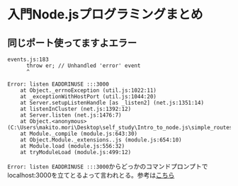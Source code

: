 # 入門Node.jsプログラミングまとめ

## 同じポート使ってますよエラー
```
events.js:183
      throw er; // Unhandled 'error' event
      ^

Error: listen EADDRINUSE :::3000
    at Object._errnoException (util.js:1022:11)
    at _exceptionWithHostPort (util.js:1044:20)
    at Server.setupListenHandle [as _listen2] (net.js:1351:14)
    at listenInCluster (net.js:1392:12)
    at Server.listen (net.js:1476:7)
    at Object.<anonymous> (C:\Users\makito.mori\Desktop\self_study\Intro_to_node.js\simple_routes\main.js:27:5)
    at Module._compile (module.js:643:30)
    at Object.Module._extensions..js (module.js:654:10)
    at Module.load (module.js:556:32)
    at tryModuleLoad (module.js:499:12)
```


`Error: listen EADDRINUSE :::3000`からどっかのコマンドプロンプトでlocalhost:3000を立てとるよって言われとる。参考は[こちら](https://qiita.com/kkam0907/items/65ceedbf3c71ae086838)
